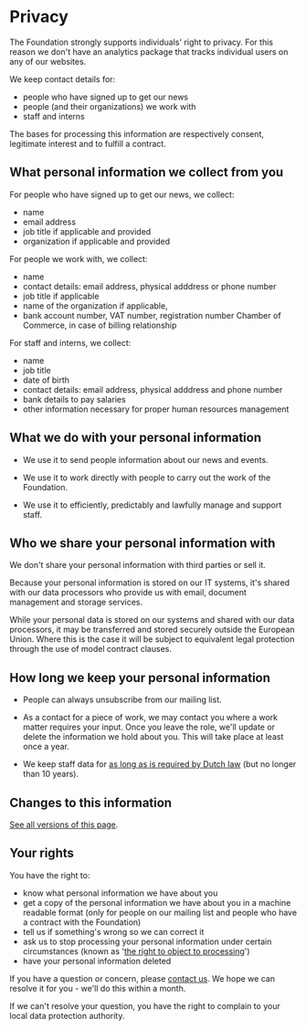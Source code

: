 # Privacy

The Foundation strongly supports individuals' right to privacy. For this reason we don't have an analytics package that tracks individual users on any of our websites.

We keep contact details for:

* people who have signed up to get our news
* people (and their organizations) we work with
* staff and interns

The bases for processing this information are respectively consent, legitimate interest and to fulfill a contract.

## What personal information we collect from you

For people who have signed up to get our news, we collect:

* name
* email address
* job title if applicable and provided
* organization if applicable and provided

For people we work with, we collect:

* name
* contact details: email address, physical adddress or phone number
* job title if applicable
* name of the organization if applicable, 
* bank account number, VAT number, registration number Chamber of Commerce, in case of billing relationship

For staff and interns, we collect:

* name
* job title
* date of birth
* contact details: email address, physical adddress and phone number
* bank details to pay salaries
* other information necessary for proper human resources management

## What we do with your personal information

* We use it to send people information about our news and events.

* We use it to work directly with people to carry out the work of the Foundation.

* We use it to efficiently, predictably and lawfully manage and support staff.

## Who we share your personal information with

We don't share your personal information with third parties or sell it.

Because your personal information is stored on our IT systems, it's shared with our data processors who provide us with email, document management and storage services.

While your personal data is stored on our systems and shared with our data processors, it may be transferred and stored securely outside the European Union. Where this is the case it will be subject to equivalent legal protection through the use of model contract clauses.

## How long we keep your personal information

* People can always unsubscribe from our mailing list.

* As a contact for a piece of work, we may contact you where a work matter requires your input. Once you leave the role, we'll update or delete the information we hold about you. This will take place at least once a year.

* We keep staff data for [as long as is required by Dutch law](https://www.tuxx.nl/bewaartermijnen/documenten/#Algemene%20bedrijfsmatige%20documenten) (but no longer than 10 years).

## Changes to this information

[See all versions of this page](https://github.com/publiccodenet/about/commits/master/organization/privacy.md).

## Your rights

You have the right to:

* know what personal information we have about you
* get a copy of the personal information we have about you in a machine readable format (only for people on our mailing list and people who have a contract with the Foundation)
* tell us if something's wrong so we can correct it
* ask us to stop processing your personal information under certain circumstances (known as '[the right to object to processing](https://gdpr-info.eu/art-21-gdpr/)')
* have your personal information deleted

If you have a question or concern, please [contact us](contact-details.md). We hope we can resolve it for you - we'll do this within a month.

If we can't resolve your question, you have the right to complain to your local data protection authority.
